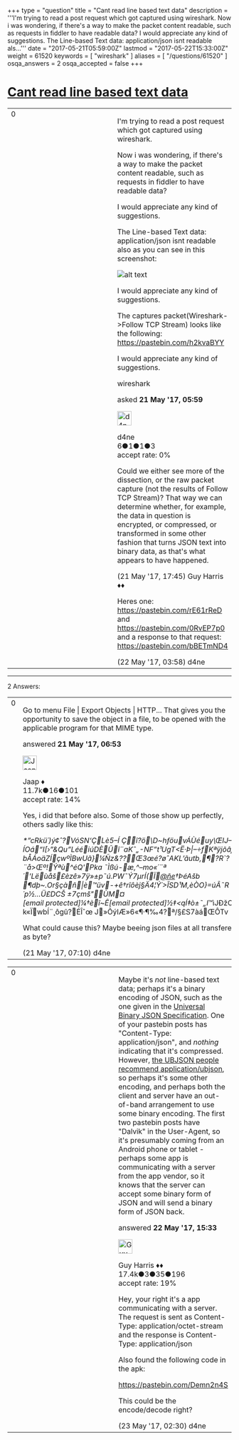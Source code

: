 +++
type = "question"
title = "Cant read line based text data"
description = '''I&#x27;m trying to read a post request which got captured using wireshark. Now i was wondering, if there&#x27;s a way to make the packet content readable, such as requests in fiddler to have readable data? I would appreciate any kind of suggestions. The Line-based Text data: application/json isnt readable als...'''
date = "2017-05-21T05:59:00Z"
lastmod = "2017-05-22T15:33:00Z"
weight = 61520
keywords = [ "wireshark" ]
aliases = [ "/questions/61520" ]
osqa_answers = 2
osqa_accepted = false
+++

<div class="headNormal">

# [Cant read line based text data](/questions/61520/cant-read-line-based-text-data)

</div>

<div id="main-body">

<div id="askform">

<table id="question-table" style="width:100%;"><colgroup><col style="width: 50%" /><col style="width: 50%" /></colgroup><tbody><tr class="odd"><td style="width: 30px; vertical-align: top"><div class="vote-buttons"><div id="post-61520-score" class="post-score" title="current number of votes">0</div><div id="favorite-count" class="favorite-count"></div></div></td><td><div id="item-right"><div class="question-body"><p>I'm trying to read a post request which got captured using wireshark.</p><p>Now i was wondering, if there's a way to make the packet content readable, such as requests in fiddler to have readable data?</p><p>I would appreciate any kind of suggestions.</p><p>The Line-based Text data: application/json isnt readable also as you can see in this screenshot:</p><p><img src="https://gyazo.com/ee53e0921c3cb9c6f40ec259d55c8190.png" alt="alt text" /></p><p>I would appreciate any kind of suggestions.</p><p>The captures packet(Wireshark-&gt;Follow TCP Stream) looks like the following: <a href="https://pastebin.com/h2kvaBYY">https://pastebin.com/h2kvaBYY</a></p><p>I would appreciate any kind of suggestions.</p></div><div id="question-tags" class="tags-container tags">wireshark</div><div id="question-controls" class="post-controls"></div><div class="post-update-info-container"><div class="post-update-info post-update-info-user"><p>asked <strong>21 May '17, 05:59</strong></p><img src="https://secure.gravatar.com/avatar/3197b86c942898bad1161eb3a6af5dbf?s=32&amp;d=identicon&amp;r=g" class="gravatar" width="32" height="32" alt="d4ne&#39;s gravatar image" /><p>d4ne<br />
<span class="score" title="6 reputation points">6</span><span title="1 badges"><span class="badge1">●</span><span class="badgecount">1</span></span><span title="1 badges"><span class="silver">●</span><span class="badgecount">1</span></span><span title="3 badges"><span class="bronze">●</span><span class="badgecount">3</span></span><br />
<span class="accept_rate" title="Rate of the user&#39;s accepted answers">accept rate:</span> <span title="d4ne has no accepted answers">0%</span></p></img></div></div><div id="comments-container-61520" class="comments-container"><span id="61524"></span><div id="comment-61524" class="comment"><div id="post-61524-score" class="comment-score"></div><div class="comment-text"><p>Could we either see more of the dissection, or the raw packet capture (not the results of Follow TCP Stream)? That way we can determine whether, for example, the data in question is encrypted, or compressed, or transformed in some other fashion that turns JSON text into binary data, as that's what appears to have happened.</p></div><div id="comment-61524-info" class="comment-info"><span class="comment-age">(21 May '17, 17:45)</span> Guy Harris ♦♦</div></div><span id="61536"></span><div id="comment-61536" class="comment"><div id="post-61536-score" class="comment-score"></div><div class="comment-text"><p>Heres one: <a href="https://pastebin.com/rE61rReD">https://pastebin.com/rE61rReD</a> and <a href="https://pastebin.com/0RvEP7p0">https://pastebin.com/0RvEP7p0</a> and a response to that request: <a href="https://pastebin.com/bBETmND4">https://pastebin.com/bBETmND4</a></p></div><div id="comment-61536-info" class="comment-info"><span class="comment-age">(22 May '17, 03:58)</span> d4ne</div></div></div><div id="comment-tools-61520" class="comment-tools"></div><div class="clear"></div><div id="comment-61520-form-container" class="comment-form-container"></div><div class="clear"></div></div></td></tr></tbody></table>

------------------------------------------------------------------------

<div class="tabBar">

<span id="sort-top"></span>

<div class="headQuestions">

2 Answers:

</div>

</div>

<span id="61521"></span>

<div id="answer-container-61521" class="answer">

<table style="width:100%;"><colgroup><col style="width: 50%" /><col style="width: 50%" /></colgroup><tbody><tr class="odd"><td style="width: 30px; vertical-align: top"><div class="vote-buttons"><div id="post-61521-score" class="post-score" title="current number of votes">0</div></div></td><td><div class="item-right"><div class="answer-body"><p>Go to menu File | Export Objects | HTTP... That gives you the opportunity to save the object in a file, to be opened with the applicable program for that MIME type.</p></div><div class="answer-controls post-controls"></div><div class="post-update-info-container"><div class="post-update-info post-update-info-user"><p>answered <strong>21 May '17, 06:53</strong></p><img src="https://secure.gravatar.com/avatar/2337f0406681e5c72ea0e6f1f0d6c0b0?s=32&amp;d=identicon&amp;r=g" class="gravatar" width="32" height="32" alt="Jaap&#39;s gravatar image" /><p>Jaap ♦<br />
<span class="score" title="11680 reputation points"><span>11.7k</span></span><span title="16 badges"><span class="silver">●</span><span class="badgecount">16</span></span><span title="101 badges"><span class="bronze">●</span><span class="badgecount">101</span></span><br />
<span class="accept_rate" title="Rate of the user&#39;s accepted answers">accept rate:</span> <span title="Jaap has 155 accepted answers">14%</span></p></div></div><div id="comments-container-61521" class="comments-container"><span id="61522"></span><div id="comment-61522" class="comment"><div id="post-61522-score" class="comment-score"></div><div class="comment-text"><p>Yes, i did that before also. Some of those show up perfectly, others sadly like this:</p><p><em>*”cRkü´)ý¢ˆ?VóSN‘ÇLè5–Í Çî?ö\D~hƒöuvÁÙéuy\ŒIJ–ÍOá“I[›”&amp;Qu”LééiúDÈÛî¨aKˆ„-NF”t¹UgT&lt;Ë·Þ|–÷fKªÿjõâj?bÅÁoäZÍçwºÌBwUã}¼Ñz&amp;??Œ3œé?øˆAKL’ãutb‚¶?R`?¨å&gt;Œº!Ýªù^éQ'Pka ˜Ìßú-æ,^–mo«´¨ª´'Lëùåš£èzê»7ÿ»±p˜ú.PW˜Ý7µrÍ(­Ï<a href="https://ask.wireshark.org/users/12340/neajules">@ñe</a>†ÞéAšb ¶dþ~.Or§çàñ|è™üv-+ê†rîôèj§Ä4¦Ý´&gt;ÎSD¹M‚èÒO}=úÂ˜R´p½…Ü£DCŠ ±7çmš"ÙM¤[email protected]¼†èî~Ê[email protected]½‡&lt;qÍ‡ò±˜„I</em>™ìJÐžO¸?k«ÏwbÍ¨¸ôgû?ÉÎˆœ J»ÕýIÆ»6«¶·¶‰4?ª/§£S7àáŒÔTv</p><p>What could cause this? Maybe beeing json files at all transfered as byte?</p></div><div id="comment-61522-info" class="comment-info"><span class="comment-age">(21 May '17, 07:10)</span> d4ne</div></div></div><div id="comment-tools-61521" class="comment-tools"></div><div class="clear"></div><div id="comment-61521-form-container" class="comment-form-container"></div><div class="clear"></div></div></td></tr></tbody></table>

</div>

<span id="61563"></span>

<div id="answer-container-61563" class="answer">

<table style="width:100%;"><colgroup><col style="width: 50%" /><col style="width: 50%" /></colgroup><tbody><tr class="odd"><td style="width: 30px; vertical-align: top"><div class="vote-buttons"><div id="post-61563-score" class="post-score" title="current number of votes">0</div></div></td><td><div class="item-right"><div class="answer-body"><p>Maybe it's <em>not</em> line-based text data; perhaps it's a binary encoding of JSON, such as the one given in the <a href="http://ubjson.org">Universal Binary JSON Specification</a>. One of your pastebin posts has "Content-Type: application/json", and <em>nothing</em> indicating that it's compressed. However, <a href="http://ubjson.org/#mime-type">the UBJSON people recommend application/ubjson</a>, so perhaps it's some other encoding, and perhaps both the client and server have an out-of-band arrangement to use some binary encoding. The first two pastebin posts have "Dalvik" in the User-Agent, so it's presumably coming from an Android phone or tablet - perhaps some app is communicating with a server from the app vendor, so it knows that the server can accept some binary form of JSON and will send a binary form of JSON back.</p></div><div class="answer-controls post-controls"></div><div class="post-update-info-container"><div class="post-update-info post-update-info-user"><p>answered <strong>22 May '17, 15:33</strong></p><img src="https://secure.gravatar.com/avatar/f93de7000747ab5efb5acd3034b2ebd7?s=32&amp;d=identicon&amp;r=g" class="gravatar" width="32" height="32" alt="Guy%20Harris&#39;s gravatar image" /><p>Guy Harris ♦♦<br />
<span class="score" title="17443 reputation points"><span>17.4k</span></span><span title="3 badges"><span class="badge1">●</span><span class="badgecount">3</span></span><span title="35 badges"><span class="silver">●</span><span class="badgecount">35</span></span><span title="196 badges"><span class="bronze">●</span><span class="badgecount">196</span></span><br />
<span class="accept_rate" title="Rate of the user&#39;s accepted answers">accept rate:</span> <span title="Guy Harris has 216 accepted answers">19%</span></p></div></div><div id="comments-container-61563" class="comments-container"><span id="61568"></span><div id="comment-61568" class="comment"><div id="post-61568-score" class="comment-score"></div><div class="comment-text"><p>Hey, your right it's a app communicating with a server. The request is sent as Content-Type: application/octet-stream and the response is Content-Type: application/json</p><p>Also found the following code in the apk:</p><p><a href="https://pastebin.com/Demn2n4S">https://pastebin.com/Demn2n4S</a></p><p>This could be the encode/decode right?</p></div><div id="comment-61568-info" class="comment-info"><span class="comment-age">(23 May '17, 02:30)</span> d4ne</div></div></div><div id="comment-tools-61563" class="comment-tools"></div><div class="clear"></div><div id="comment-61563-form-container" class="comment-form-container"></div><div class="clear"></div></div></td></tr></tbody></table>

</div>

<div class="paginator-container-left">

</div>

</div>

</div>

